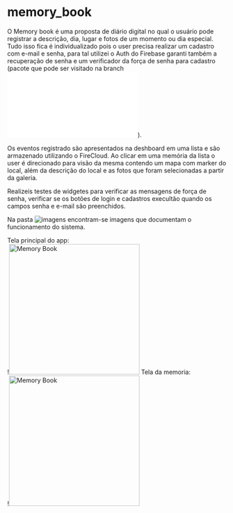 # memory_book

O Memory book é uma proposta de diário digital no qual o usuário pode registrar a descrição, dia, lugar e fotos de um momento ou dia especial. Tudo isso fica é individualizado pois o user precisa realizar um cadastro com e-mail e senha, para tal utilizei o Auth do Firebase garanti também a recuperação de senha e um verificador da força de senha para cadastro (pacote que pode ser visitado na branch ![imagens](lib/passwordtest.dart)).

Os eventos registrado são apresentados na deshboard em uma lista e são armazenado utilizando o FireCloud. Ao clicar em uma memória da lista o user é direcionado para visão da mesma contendo um mapa com marker do local, além da descrição do local e as fotos que foram selecionadas a partir da galeria.

Realizeis testes de widgetes para verificar as mensagens de força de senha, verificar se os botões de login e cadastros execultão quando os campos senha e e-mail são preenchidos.

Na pasta ![imagens](imagens) encontram-se imagens que documentam o funcionamento do sistema.

Tela principal do app:
<br>!<img src="https://github.com/user-attachments/assets/163e3824-eb83-4356-a411-03575c324d84" alt="Memory Book" width="300" />
Tela da memoria:
<br>!<img src="https://github.com/user-attachments/assets/0693b05d-3885-47f5-8c8b-57e6e93f91f1" alt="Memory Book" width="300" />
